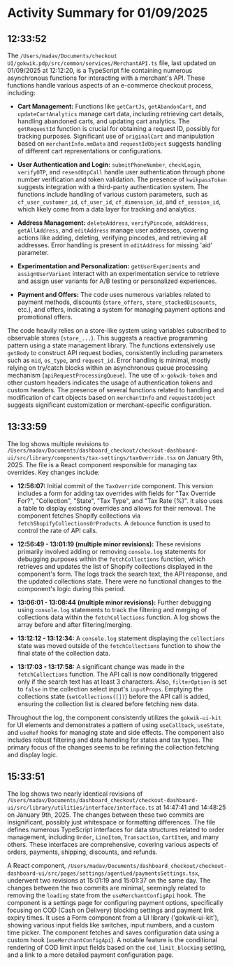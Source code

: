 # Activity Summary for 01/09/2025

## 12:33:52
The `/Users/madav/Documents/checkout UI/gokwik.pdp/src/common/services/MerchantAPI.ts` file, last updated on 01/09/2025 at 12:12:20, is a TypeScript file containing numerous asynchronous functions for interacting with a merchant's API.  These functions handle various aspects of an e-commerce checkout process, including:

* **Cart Management:**  Functions like `getCartJs`, `getAbandonCart`, and `updateCartAnalytics` manage cart data, including retrieving cart details, handling abandoned carts, and updating cart analytics.  The `getRequestId` function is crucial for obtaining a request ID, possibly for tracking purposes.  Significant use of `originalCart` and manipulation based on `merchantInfo.mmData` and `requestIdObject` suggests handling of different cart representations or configurations.

* **User Authentication and Login:** `submitPhoneNumber`, `checkLogin`, `verifyOTP`, and `resendOtpCall` handle user authentication through phone number verification and token validation. The presence of `kwikpassToken` suggests integration with a third-party authentication system.  The functions include handling of various custom parameters, such as `cf_user_customer_id`, `cf_user_id`, `cf_dimension_id`, and `cf_session_id`, which likely come from a data layer for tracking and analytics.

* **Address Management:** `deleteAddress`, `verifyPincode`, `addAddress`, `getAllAddress`, and `editAddress` manage user addresses, covering actions like adding, deleting, verifying pincodes, and retrieving all addresses.  Error handling is present in `editAddress` for missing 'aid' parameter.

* **Experimentation and Personalization:** `getUserExperiments` and `assignUserVariant` interact with an experimentation service to retrieve and assign user variants for A/B testing or personalized experiences.

* **Payment and Offers:** The code uses numerous variables related to payment methods, discounts (`store_offers`, `store_stackedDiscounts`, etc.), and offers, indicating a system for managing payment options and promotional offers.

The code heavily relies on a store-like system using variables subscribed to observable stores (`store_...`). This suggests a reactive programming pattern using a state management library.  The functions extensively use `getBody` to construct API request bodies, consistently including parameters such as `mid`, `os_type`, and `request_id`.  Error handling is minimal, mostly relying on try/catch blocks within an asynchronous queue processing mechanism (`apiRequestProcessingQueue`). The use of `x-gokwik-token` and other custom headers indicates the usage of authentication tokens and custom headers.  The presence of several functions related to handling and modification of cart objects based on `merchantInfo` and `requestIdObject` suggests significant customization or merchant-specific configuration.


## 13:33:59
The log shows multiple revisions to `/Users/madav/Documents/dashboard_checkout/checkout-dashboard-ui/src/library/components/tax-settings/taxOverride.tsx` on January 9th, 2025.  The file is a React component responsible for managing tax overrides.  Key changes include:

* **12:56:07:** Initial commit of the `TaxOverride` component.  This version includes a form for adding tax overrides with fields for "Tax Override For?", "Collection", "State", "Tax Type", and "Tax Rate (%)".  It also uses a table to display existing overrides and allows for their removal. The component fetches Shopify collections via `fetchShopifyCollectionsOrProducts`.  A `debounce` function is used to control the rate of API calls.

* **12:56:49 - 13:01:19 (multiple minor revisions):** These revisions primarily involved adding or removing `console.log` statements for debugging purposes within the `fetchCollections` function, which retrieves and updates the list of Shopify collections displayed in the component's form.  The logs track the search text, the API response, and the updated collections state.  There were no functional changes to the component's logic during this period.

* **13:06:01 - 13:08:44 (multiple minor revisions):**  Further debugging using `console.log` statements to track the filtering and merging of collections data within the `fetchCollections` function.  A log shows the array before and after filtering/merging.

* **13:12:12 - 13:12:34:** A `console.log` statement displaying the `collections` state was moved outside of the `fetchCollections` function to show the final state of the collection data.

* **13:17:03 - 13:17:58:**  A significant change was made in the `fetchCollections` function.  The API call is now conditionally triggered only if the search text has at least 3 characters.  Also, `filterOption` is set to `false` in the collection select input's `inputProps`.  Emptying the collections state (`setCollections([])`) before the API call is added, ensuring the collection list is cleared before fetching new data.

Throughout the log, the component consistently utilizes the `gokwik-ui-kit` for UI elements and demonstrates a pattern of using `useCallback`, `useState`, and `useRef` hooks for managing state and side effects. The component also includes robust filtering and data handling for states and tax types.  The primary focus of the changes seems to be refining the collection fetching and display logic.


## 15:33:51
The log shows two nearly identical revisions of `/Users/madav/Documents/dashboard_checkout/checkout-dashboard-ui/src/library/utilities/interface/interface.ts`  at 14:47:41 and 14:48:25 on January 9th, 2025.  The changes between these two commits are insignificant, possibly just whitespace or formatting differences. The file defines numerous TypeScript interfaces for data structures related to order management, including `Order`, `LineItem`, `Transaction`, `CartItem`, and many others.  These interfaces are comprehensive, covering various aspects of orders, payments, shipping, discounts, and refunds.

A React component, `/Users/madav/Documents/dashboard_checkout/checkout-dashboard-ui/src/pages/settings/agentLed/paymentsSettings.tsx`,  underwent two revisions at 15:01:19 and 15:01:37 on the same day. The changes between the two commits are minimal, seemingly related to removing the `loading` state from the `useMerchantConfigApi` hook.  The component is a settings page for configuring payment options, specifically focusing on COD (Cash on Delivery) blocking settings and payment link expiry times. It uses a Form component from a UI library ('gokwik-ui-kit'), showing various input fields like switches, input numbers, and a custom time picker. The component fetches and saves configuration data using a custom hook (`useMerchantConfigApi`).  A notable feature is the conditional rendering of COD limit input fields based on the `cod_limit_blocking` setting, and a link to a more detailed payment configuration page.
